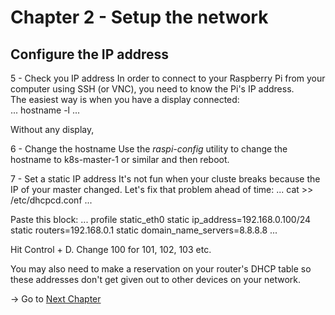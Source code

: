 # Chapter 2 - Setup the network


## Configure the IP address

5 - Check you IP address
In order to connect to your Raspberry Pi from your computer using SSH (or VNC), you need to know the Pi's IP address.  
The easiest way is when you have a display connected:  
...
hostname -l
...

Without any display,

6 - Change the hostname
Use the _raspi-config_ utility to change the hostname to k8s-master-1 or similar and then reboot.

7 - Set a static IP address
It's not fun when your cluste breaks because the IP of your master changed. Let's fix that problem ahead of time:
...
cat >> /etc/dhcpcd.conf
...

Paste this block:
...
profile static_eth0
static ip_address=192.168.0.100/24
static routers=192.168.0.1
static domain_name_servers=8.8.8.8
...

Hit Control + D.
Change 100 for 101, 102, 103 etc.

You may also need to make a reservation on your router's DHCP table so these addresses don't get given out to other devices on your network.
   
   
-> Go to [Next Chapter](https://github.com/estelle-a/ServerlessConf2018-Workshop-OpenFaas/blob/master/03-Docker-Kubernetes-Installation.md)
